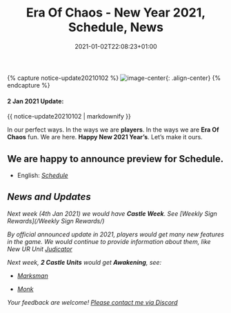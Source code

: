 ﻿---
title: "Era Of Chaos - New Year 2021, Schedule, News"
date: 2021-01-02T22:08:23+01:00
classes: wide
toc: false
categories:
  - blog
tags:
  - 2021NewYear
---

{% capture notice-update20210102 %}
![image-center](https://eraofchaos.github.io/assets/images/xmass2021.jpg){: .align-center}
{% endcapture %}

<div class="notice--danger">
  <h4 class="no_toc">2 Jan 2021 Update:</h4>
  {{ notice-update20210102 | markdownify }}
</div>

In our perfect ways. In the ways we are **players**. In the ways we are **Era Of Chaos** fun. We are here. **Happy New 2021 Year’s**. Let’s make it ours.

## We are happy to announce preview for Schedule. 
 - English:  <i class="fas fa-calendar-alt"/>  [Schedule](https://eraofchaos.github.io/Schedule/)

## News and Updates
 Next week (4th Jan 2021) we would have **Castle Week**. See <i class="fas fa-business-time"/>  [Weekly Sign Rewards](/Weekly Sign Rewards/) 

 By official announced update in 2021, players would get many new features in the game. We would continue to provide information about them, like New UR Unit [Judicator](https://eraofchaos.github.io/units/Judicator/)

 Next week, **2 Castle Units** would get **Awakening**, see:


   - [Marksman](https://eraofchaos.github.io/units/Marksman/)
 
   - [Monk](https://eraofchaos.github.io/units/Monk/)


Your feedback are welcome!
[Please contact me via Discord](https://discordapp.com/users/351705203038224385/)